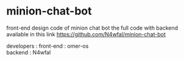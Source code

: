 ﻿# minion-chat-bot
 
front-end design code of minion chat bot
the full code with backend available in this link https://github.com/N4wfal/minion-chat-bot

developers : 
  front-end : omer-os <br/>
  backend   : N4wfal
